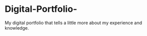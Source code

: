 # Digital-Portfolio-
My digital portfolio that tells a little more about my experience and knowledge.
